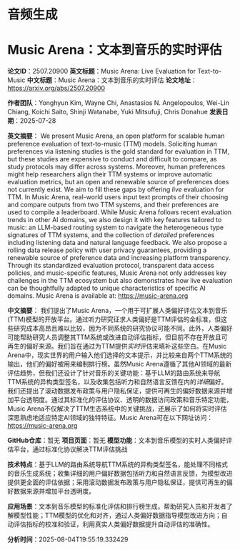 # 音频生成

# Music Arena：文本到音乐的实时评估

**论文ID**：2507.20900
**英文标题**：Music Arena: Live Evaluation for Text-to-Music
**中文标题**：Music Arena：文本到音乐的实时评估
**论文地址**：https://arxiv.org/abs/2507.20900

**作者团队**：Yonghyun Kim, Wayne Chi, Anastasios N. Angelopoulos, Wei-Lin Chiang, Koichi Saito, Shinji Watanabe, Yuki Mitsufuji, Chris Donahue
**发表日期**：2025-07-28

**英文摘要**：
We present Music Arena, an open platform for scalable human preference
evaluation of text-to-music (TTM) models. Soliciting human preferences via
listening studies is the gold standard for evaluation in TTM, but these studies
are expensive to conduct and difficult to compare, as study protocols may
differ across systems. Moreover, human preferences might help researchers align
their TTM systems or improve automatic evaluation metrics, but an open and
renewable source of preferences does not currently exist. We aim to fill these
gaps by offering *live* evaluation for TTM. In Music Arena, real-world users
input text prompts of their choosing and compare outputs from two TTM systems,
and their preferences are used to compile a leaderboard. While Music Arena
follows recent evaluation trends in other AI domains, we also design it with
key features tailored to music: an LLM-based routing system to navigate the
heterogeneous type signatures of TTM systems, and the collection of *detailed*
preferences including listening data and natural language feedback. We also
propose a rolling data release policy with user privacy guarantees, providing a
renewable source of preference data and increasing platform transparency.
Through its standardized evaluation protocol, transparent data access policies,
and music-specific features, Music Arena not only addresses key challenges in
the TTM ecosystem but also demonstrates how live evaluation can be thoughtfully
adapted to unique characteristics of specific AI domains.
  Music Arena is available at: https://music-arena.org

**中文摘要**：
我们提出了Music Arena，一个用于可扩展人类偏好评估文本到音乐(TTM)模型的开放平台。通过听力研究征求人类偏好是TTM评估的金标准，但这些研究成本高昂且难以比较，因为不同系统的研究协议可能不同。此外，人类偏好可能帮助研究人员调整其TTM系统或改进自动评估指标，但目前不存在开放且可再生的偏好来源。我们旨在通过为TTM提供*实时*评估来填补这些空白。在Music Arena中，现实世界的用户输入他们选择的文本提示，并比较来自两个TTM系统的输出，他们的偏好被用来编制排行榜。虽然Music Arena遵循了其他AI领域的最新评估趋势，但我们还设计了针对音乐的关键功能：基于LLM的路由系统来导航TTM系统的异构类型签名，以及收集包括听力和自然语言反馈在内的*详细*偏好。我们还提出了滚动数据发布政策与用户隐私保证，提供可再生的偏好数据来源并增加平台透明度。通过其标准化的评估协议、透明的数据访问政策和音乐特定功能，Music Arena不仅解决了TTM生态系统中的关键挑战，还展示了如何将实时评估深思熟虑地适应特定AI领域的独特特征。Music Arena可在以下网址访问：https://music-arena.org

**GitHub仓库**：暂无
**项目页面**：暂无
**模型功能**：文本到音乐模型的实时人类偏好评估平台，通过标准化协议解决TTM评估挑战

**技术特点**：基于LLM的路由系统导航TTM系统的异构类型签名，能处理不同格式的音乐生成系统；收集详细的用户偏好数据包括听力和自然语言反馈，为模型改进提供更全面的评估依据；采用滚动数据发布政策与用户隐私保证，提供可再生的偏好数据来源并增加平台透明度。

**应用场景**：文本到音乐模型的标准化评估和排行榜生成，帮助研究人员和开发者了解模型性能；TTM模型的优化和对齐，通过人类偏好数据指导模型改进方向；自动评估指标的校准和验证，利用真实人类偏好数据提升自动评估的准确性。

**分析时间**：2025-08-04T19:55:19.332429